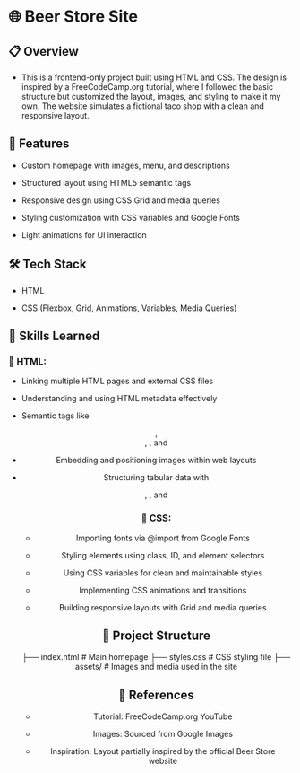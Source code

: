 # 🌐 Beer Store Site
## 📋 Overview

- This is a frontend-only project built using HTML and CSS. The design is inspired by a FreeCodeCamp.org
 tutorial, where I followed the basic structure but customized the layout, images, and styling to make it my own. The website simulates a fictional taco shop with a clean and responsive layout.

## 🚀 Features

- Custom homepage with images, menu, and descriptions

- Structured layout using HTML5 semantic tags

- Responsive design using CSS Grid and media queries

- Styling customization with CSS variables and Google Fonts

- Light animations for UI interaction

## 🛠️ Tech Stack

- HTML

- CSS (Flexbox, Grid, Animations, Variables, Media Queries)

## 🧠 Skills Learned
### 📘 HTML:

- Linking multiple HTML pages and external CSS files

- Understanding and using HTML metadata effectively

- Semantic tags like <header>, <footer>, <table>, and <section>

- Embedding and positioning images within web layouts

- Structuring tabular data with <thead>, <tbody>, and <tfoot>

### 🎨 CSS:

- Importing fonts via @import from Google Fonts

- Styling elements using class, ID, and element selectors

- Using CSS variables for clean and maintainable styles

- Implementing CSS animations and transitions

- Building responsive layouts with Grid and media queries

## 📁 Project Structure
├── index.html               # Main homepage
├── styles.css               # CSS styling file
├── assets/                  # Images and media used in the site

## 🔗 References

- Tutorial: FreeCodeCamp.org YouTube

- Images: Sourced from Google Images

- Inspiration: Layout partially inspired by the official Beer Store website
